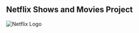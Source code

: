 ## **Netflix Shows and Movies Project**

![Netflix Logo](https://upload.wikimedia.org/wikipedia/commons/f/ff/Netflix-new-icon.png)
